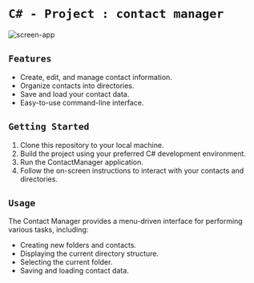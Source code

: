 # ``C# - Project : contact manager``
<img src="https://i.ibb.co/5KDwgtC/screen-app.png" alt="screen-app" border="0">

## ``Features``

- Create, edit, and manage contact information.
- Organize contacts into directories.
- Save and load your contact data.
- Easy-to-use command-line interface.

## ``Getting Started``

1. Clone this repository to your local machine.
2. Build the project using your preferred C# development environment.
3. Run the ContactManager application.
4. Follow the on-screen instructions to interact with your contacts and directories.

## ``Usage``

The Contact Manager provides a menu-driven interface for performing various tasks, including:

- Creating new folders and contacts.
- Displaying the current directory structure.
- Selecting the current folder.
- Saving and loading contact data.

